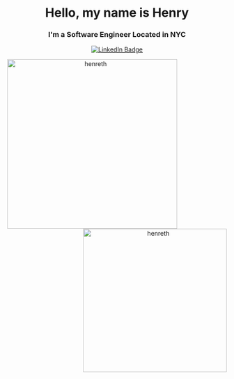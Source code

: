 <h1 align="center">Hello, my name is Henry</h1>
<h3 align="center">I'm a Software Engineer Located in NYC</h3>

<div align="center">
  <a href="https://linkedin.com/in/henreth">
    <img src="https://img.shields.io/badge/LinkedIn-lightgrey?style=for-the-badge&logo=linkedin&logoColor=white" alt="LinkedIn Badge"/>
  </a>
<!--     <img src="https://komarev.com/ghpvc/?username=henreth&label=Profile%20views&color=lightgrey&style=flat-square" alt="henreth" /> -->
  

</div>
 

<p align="center"> 
<img width=390 align='left' src="https://github-readme-streak-stats.herokuapp.com/?user=henreth&theme=dark" alt="henreth" />
<img width=330 align='right' src="https://github-readme-stats.vercel.app/api/top-langs?username=henreth&theme=dark&show_icons=true&locale=en&layout=compact" alt="henreth" />
<!-- <img src="https://activity-graph.herokuapp.com/graph?username=henreth&theme=dark&bg_color=20232a&hide_border=true" width="100%"/>  -->
<!-- <p>&nbsp;<img align="left" src="https://github-readme-stats.vercel.app/api?username=henreth&theme=dark&show_icons=true&locale=en" alt="henreth" /></p>  -->
</p>
<!-- <a align="center" href="https://github.com/ryo-ma/github-profile-trophy"><img src="https://github-profile-trophy.vercel.app/?username=henreth" alt="henreth" /></a>  -->
